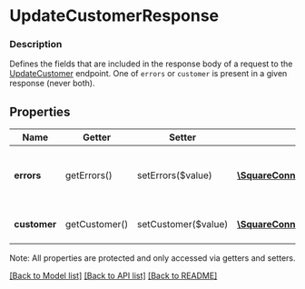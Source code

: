 # UpdateCustomerResponse

### Description

Defines the fields that are included in the response body of a request to the [UpdateCustomer](#endpoint-updatecustomer) endpoint.  One of `errors` or `customer` is present in a given response (never both).

## Properties
Name | Getter | Setter | Type | Description | Notes
------------ | ------------- | ------------- | ------------- | ------------- | -------------
**errors** | getErrors() | setErrors($value) | [**\SquareConnect\Model\Error[]**](Error.md) | Any errors that occurred during the request. | [optional] 
**customer** | getCustomer() | setCustomer($value) | [**\SquareConnect\Model\Customer**](Customer.md) | The updated customer. | [optional] 

Note: All properties are protected and only accessed via getters and setters.

[[Back to Model list]](../../README.md#documentation-for-models) [[Back to API list]](../../README.md#documentation-for-api-endpoints) [[Back to README]](../../README.md)


